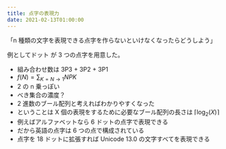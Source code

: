 ```yaml
---
title: 点字の表現力
date: 2021-02-13T01:00:00
---
```


「n 種類の文字を表現できる点字を作らないといけなくなったらどうしよう」

例としてドット が 3 つの点字を用意した。

- 組み合わせ数は 3P3 + 3P2 + 3P1
- $f(N) = \sum_{K=N → 1} N P K$
- 2 の n 乗っぽい
- べき集合の濃度？
- 2 進数のブール配列と考えればわかりやすくなった
- ということは X 個の表現をするために必要なブール配列の長さは $\lceil\log_2 (X)\rceil$
- 例えばアルファベットなら 6 ドットの点字で表現できる
- だから英語の点字は 6 つの点で構成されている
- 点字を 18 ドットに拡張すれば Unicode 13.0 の文字すべてを表現できる
